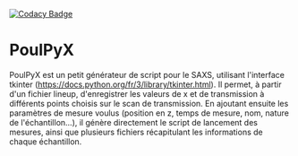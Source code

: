[![Codacy Badge](https://app.codacy.com/project/badge/Grade/43a469ddcfc54bb187b1f3d73ce10d1b)](https://www.codacy.com/gh/cpasquier/poulpyx/dashboard?utm_source=github.com&amp;utm_medium=referral&amp;utm_content=cpasquier/poulpyx&amp;utm_campaign=Badge_Grade)

# PoulPyX

PoulPyX est un petit générateur de script pour le SAXS, utilisant l'interface tkinter (https://docs.python.org/fr/3/library/tkinter.html).
Il permet, à partir d'un fichier lineup, d'enregistrer les valeurs de x et de transmission à différents points choisis sur le scan de transmission. En ajoutant ensuite les paramètres de mesure voulus (position en z, temps de mesure, nom, nature de l'échantillon...), il génère directement le script de lancement des mesures, ainsi que plusieurs fichiers récapitulant les informations de chaque échantillon.
